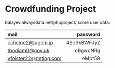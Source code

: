 # Crowdfunding Project

balayev.alwaysdata.net/phpproject/
some user data:

| mail | password |
| :------ | -------: |
|ccheine2@jugem.jp | 4Se3kBWFJyZ|
|tbodiam0@gov.uk | c6gwcNRg|
|vfoister22@netlog.com | eMpt59|
